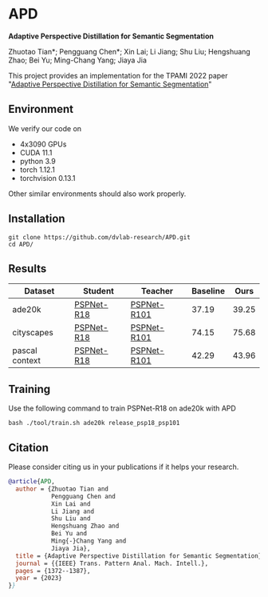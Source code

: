 # APD
**Adaptive Perspective Distillation for Semantic Segmentation**

Zhuotao Tian*; Pengguang Chen*; Xin Lai; Li Jiang; Shu Liu; Hengshuang Zhao; Bei Yu; Ming-Chang Yang; Jiaya Jia

This project provides an implementation for the TPAMI 2022 paper "[Adaptive Perspective Distillation for Semantic Segmentation](https://ieeexplore.ieee.org/document/9736597)"

## Environment

We verify our code on 
* 4x3090 GPUs
* CUDA 11.1
* python 3.9
* torch 1.12.1
* torchvision 0.13.1

Other similar environments should also work properly.

## Installation

```
git clone https://github.com/dvlab-research/APD.git
cd APD/
```

## Results

| Dataset        | Student    | Teacher     | Baseline | Ours  |
|----------------|------------|-------------|----------|-------|
| ade20k         | [PSPNet-R18](https://github.com/akuxcw/APD/releases/download/v1.0/ade20k_psp18_psp101.pth) | [PSPNet-R101](https://github.com/akuxcw/APD/releases/download/v1.0/pspnet101_fc_ade20k.pth) | 37.19    | 39.25 |
| cityscapes     | [PSPNet-R18](https://github.com/akuxcw/APD/releases/download/v1.0/cityscapes_psp18_psp101.pth) | [PSPNet-R101](https://github.com/akuxcw/APD/releases/download/v1.0/pspnet101_fc_cityscapes.pth) | 74.15    | 75.68 |
| pascal context | [PSPNet-R18](https://github.com/akuxcw/APD/releases/download/v1.0/context_psp18_psp101.pth) | [PSPNet-R101](https://github.com/akuxcw/APD/releases/download/v1.0/pspnet101_fc_context.pth) | 42.29    | 43.96 |



## Training

Use the following command to train PSPNet-R18 on ade20k with APD
```
bash ./tool/train.sh ade20k release_psp18_psp101
```

## <a name="Citation"></a>Citation

Please consider citing us in your publications if it helps your research.

```bib
@article{APD,
  author = {Zhuotao Tian and
            Pengguang Chen and
            Xin Lai and
            Li Jiang and
            Shu Liu and
            Hengshuang Zhao and
            Bei Yu and
            Ming{-}Chang Yang and
            Jiaya Jia},
  title = {Adaptive Perspective Distillation for Semantic Segmentation},
  journal = {{IEEE} Trans. Pattern Anal. Mach. Intell.},
  pages = {1372--1387},
  year = {2023}
}}
```
